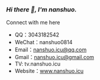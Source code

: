 <link rel="stylesheet" type="text/css" href="./beautiful.css">

### _Hi there 👋, I'm nanshuo._

Connect with me here 

- QQ：3043182542
- WeChat：nanshuo0814
- Email：nanshuo.icu@qq.com
- Gmail：nanshuo.icu@gmail.com
- TV: tv.nanshuo.icu
- Website：www.nanshuo.icu
